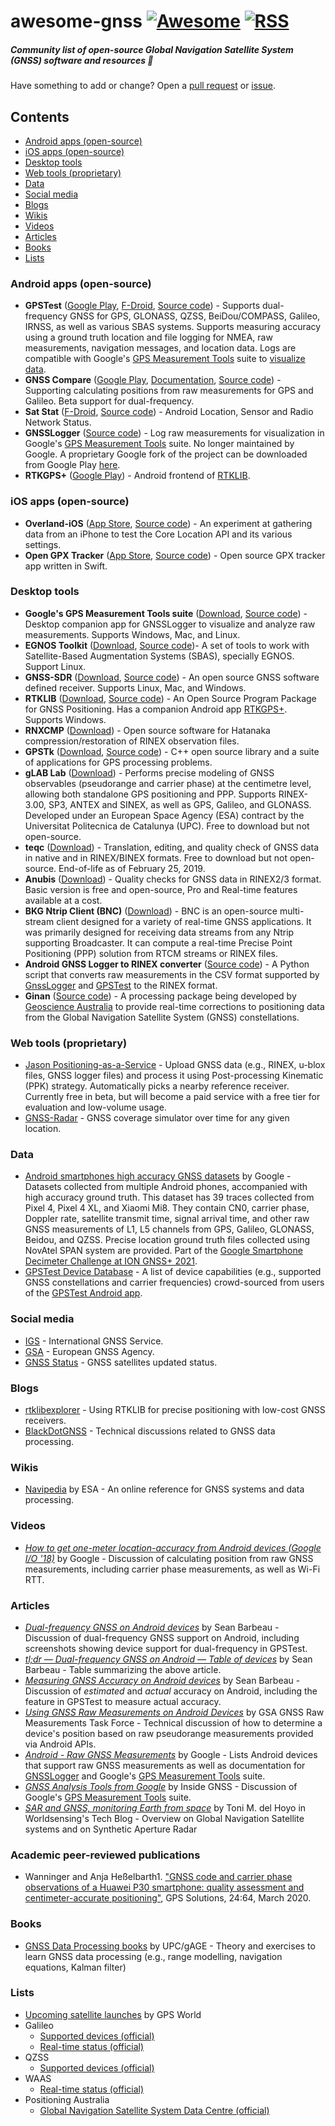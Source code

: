 # awesome-gnss [![Awesome](https://awesome.re/badge-flat.svg)](https://awesome.re) [![RSS](https://img.shields.io/badge/Subscribe-RSS-blue.svg)](https://github.com/barbeau/awesome-gnss/commits/master.atom)

##### Community list of open-source Global Navigation Satellite System (GNSS) software and resources :satellite:

Have something to add or change? Open a [pull request](https://github.com/barbeau/awesome-gnss/pulls) or [issue](https://github.com/barbeau/awesome-gnss/issues).

## Contents

- [Android apps (open-source)](#android-apps-open-source)
- [iOS apps (open-source)](#ios-apps-open-source)
- [Desktop tools](#desktop-tools)
- [Web tools (proprietary)](#web-tools-proprietary)
- [Data](#data)
- [Social media](#social-media)
- [Blogs](#blogs)
- [Wikis](#wikis)
- [Videos](#videos)
- [Articles](#articles)
- [Books](#books)
- [Lists](#lists)

### Android apps (open-source)

- **GPSTest** ([Google Play](https://play.google.com/store/apps/details?id=com.android.gpstest), [F-Droid](https://f-droid.org/packages/com.android.gpstest.osmdroid/), [Source code](https://github.com/barbeau/gpstest)) - Supports dual-frequency GNSS for GPS, GLONASS, QZSS, BeiDou/COMPASS, Galileo, IRNSS, as well as various SBAS systems. Supports measuring accuracy using a ground truth location and file logging for NMEA, raw measurements, navigation messages, and location data. Logs are compatible with Google's [GPS Measurement Tools](https://github.com/google/gps-measurement-tools) suite to [visualize data](https://developer.android.com/guide/topics/sensors/gnss#analyze).
- **GNSS Compare** ([Google Play](https://play.google.com/store/apps/details?id=com.galfins.gnss_compare), [Documentation](https://gnss-compare.readthedocs.io), [Source code](https://github.com/TheGalfins/GNSS_Compare)) - Supporting calculating positions from raw measurements for GPS and Galileo. Beta support for dual-frequency.
- **Sat Stat** ([F-Droid](https://f-droid.org/packages/com.vonglasow.michael.satstat/), [Source code](https://gitlab.com/mvglasow/satstat)) - Android Location, Sensor and Radio Network Status.
- **GNSSLogger** ([Source code](https://github.com/google/gps-measurement-tools#gnsslogger)) - Log raw measurements for visualization in Google's [GPS Measurement Tools](https://github.com/google/gps-measurement-tools) suite. No longer maintained by Google. A proprietary Google fork of the project can be downloaded from Google Play [here](https://play.google.com/store/apps/details?id=com.google.android.apps.location.gps.gnsslogger).
- **RTKGPS+** ([Google Play](https://play.google.com/store/apps/details?id=gpsplus.rtkgps)) - Android frontend of [RTKLIB]((http://www.rtklib.com/)).

### iOS apps (open-source)

- **Overland-iOS** ([App Store](https://apps.apple.com/us/app/overland-gps-tracker/id1292426766), [Source code](https://github.com/aaronpk/Overland-iOS)) - An experiment at gathering data from an iPhone to test the Core Location API and its various settings.
- **Open GPX Tracker** ([App Store](https://apps.apple.com/app/open-gpx-tracker/id984503772), [Source code](https://github.com/merlos/iOS-Open-GPX-Tracker)) -  Open source GPX tracker app written in Swift. 

### Desktop tools

- **Google's GPS Measurement Tools suite** ([Download](https://github.com/google/gps-measurement-tools/releases), [Source code](https://insidegnss.com/gnss-analysis-tools-from-google/)) - Desktop companion app for GNSSLogger to visualize and analyze raw measurements. Supports Windows, Mac, and Linux.
- **EGNOS Toolkit** ([Download](https://sourceforge.net/projects/libegnos/files/), [Source code](https://sourceforge.net/projects/libegnos/))-  A set of tools to work with Satellite-Based Augmentation Systems (SBAS), specially EGNOS. Support Linux.
- **GNSS-SDR** ([Download](https://gnss-sdr.org/), [Source code](https://github.com/gnss-sdr/gnss-sdr)) - An open source GNSS software defined receiver. Supports Linux, Mac, and Windows.
- **RTKLIB** ([Download](http://www.rtklib.com/), [Source code](https://github.com/tomojitakasu/RTKLIB)) - An Open Source Program Package for GNSS Positioning. Has a companion Android app [RTKGPS+](https://play.google.com/store/apps/details?id=gpsplus.rtkgps). Supports Windows.
- **RNXCMP** ([Download](https://terras.gsi.go.jp/ja/crx2rnx.html)) - Open source software for Hatanaka compression/restoration of RINEX observation files.
- **GPSTk** ([Download](http://www.gpstk.org), [Source code](https://github.com/SGL-UT/GPSTk)) - C++ open source library and a suite of applications for GPS processing problems.
- **gLAB Lab** ([Download](https://gage.upc.es/gLAB/)) - Performs precise modeling of GNSS observables (pseudorange and carrier phase) at the centimetre level, allowing both standalone GPS positioning and PPP. Supports RINEX-3.00, SP3, ANTEX and SINEX, as well as GPS, Galileo, and GLONASS. Developed under an European Space Agency (ESA) contract by the Universitat Politecnica de Catalunya (UPC). Free to download but not open-source.
- **teqc** ([Download](https://www.unavco.org/software/data-processing/teqc/teqc.html)) - Translation, editing, and quality check of GNSS data in native and in RINEX/BINEX formats. Free to download but not open-source. End-of-life as of February 25, 2019.
- **Anubis** ([Download](https://gnutsoftware.com/software/anubis)) - Quality checks for GNSS data in RINEX2/3 format. Basic version is free and open-source, Pro and Real-time features available at a cost.
- **BKG Ntrip Client (BNC)** ([Download](https://igs.bkg.bund.de/ntrip/bnc)) - BNC is an open-source multi-stream client designed for a variety of real-time GNSS applications. It was primarily designed for receiving data streams from any Ntrip supporting Broadcaster. It can compute a real-time Precise Point Positioning (PPP) solution from RTCM streams or RINEX files.
- **Android GNSS Logger to RINEX converter** ([Source code](https://github.com/rokubun/android_rinex)) - A Python script that converts raw measurements in the CSV format supported by [GnssLogger](https://github.com/google/gps-measurement-tools#gnsslogger) and [GPSTest](https://github.com/barbeau/gpstest) to the RINEX format.
- **Ginan** ([Source code](https://github.com/GeoscienceAustralia/ginan)) - A processing package being developed by [Geoscience Australia](http://www.ga.gov.au/) to provide real-time corrections to positioning data from the Global Navigation Satellite System (GNSS) constellations.

### Web tools (proprietary)

- [Jason Positioning-as-a-Service](https://jason.rokubun.cat) - Upload GNSS data (e.g., RINEX, u-blox files, GNSS logger files) and process it using Post-processing Kinematic (PPK) strategy. Automatically picks a nearby reference receiver. Currently free in beta, but will become a paid service with a free tier for evaluation and low-volume usage.
- [GNSS-Radar](http://www.taroz.net/GNSS-Radar.html) - GNSS coverage simulator over time for any given location.

### Data
- [Android smartphones high accuracy GNSS datasets](https://www.kaggle.com/google/android-smartphones-high-accuracy-datasets) by Google - Datasets collected from multiple Android phones, accompanied with high accuracy ground truth. This dataset has 39 traces collected from Pixel 4, Pixel 4 XL, and Xiaomi Mi8. They contain CN0, carrier phase, Doppler rate, satellite transmit time, signal arrival time, and other raw GNSS measurements of L1, L5 channels from GPS, Galileo, GLONASS, Beidou, and QZSS. Precise location ground truth files collected using NovAtel SPAN system are provided. Part of the [Google Smartphone Decimeter Challenge at ION GNSS+ 2021](https://developer.android.com/guide/topics/sensors/google_open_dataset_challenge.pdf).
- [GPSTest Device Database](https://bit.ly/gpstest-device-database) - A list of device capabilities (e.g., supported GNSS constellations and carrier frequencies) crowd-sourced from users of the [GPSTest Android app](https://github.com/barbeau/gpstest).

### Social media

- [IGS](https://twitter.com/IGSorg) - International GNSS Service.
- [GSA](https://twitter.com/EU_GNSS) - European GNSS Agency.
- [GNSS Status](https://twitter.com/GNSS_Status) - GNSS satellites updated status.

### Blogs

- [rtklibexplorer](https://rtklibexplorer.wordpress.com/) - Using RTKLIB for precise positioning with low-cost GNSS receivers.
- [BlackDotGNSS](https://www.blackdotgnss.com/blog/) - Technical discussions related to GNSS data processing.

### Wikis

- [Navipedia](https://gssc.esa.int/navipedia/index.php/Main_Page) by ESA - An online reference for GNSS systems and data processing.

### Videos

- [*How to get one-meter location-accuracy from Android devices (Google I/O '18)*](https://www.youtube.com/watch?v=vywGgSrGODU) by Google - Discussion of calculating position from raw GNSS measurements, including carrier phase measurements, as well as Wi-Fi RTT.

### Articles

- [*Dual-frequency GNSS on Android devices*](https://medium.com/@sjbarbeau/dual-frequency-gnss-on-android-devices-152b8826e1c) by Sean Barbeau - Discussion of dual-frequency GNSS support on Android, including screenshots showing device support for dual-frequency in GPSTest.
- [*tl;dr — Dual-frequency GNSS on Android — Table of devices*](https://medium.com/@sjbarbeau/tl-dr-dual-frequency-gnss-on-android-table-of-devices-9be4bbb83a7b) by Sean Barbeau - Table summarizing the above article.
- [*Measuring GNSS Accuracy on Android devices*](https://medium.com/@sjbarbeau/measuring-gnss-accuracy-on-android-devices-6824492a1389) by Sean Barbeau - Discussion of *estimated* and *actual* accuracy on Android, including the feature in GPSTest to measure actual accuracy.
- [*Using GNSS Raw Measurements on Android Devices*](https://www.gsa.europa.eu/system/files/reports/gnss_raw_measurement_web_0.pdf) by GSA GNSS Raw Measurements Task Force - Technical discussion of how to determine a device's position based on raw pseudorange measurements provided via Android APIs.
- [*Android - Raw GNSS Measurements*](https://developer.android.com/guide/topics/sensors/gnss) by Google - Lists Android devices that support raw GNSS measurements as well as documentation for [GNSSLogger](https://github.com/google/gps-measurement-tools#gnsslogger) and Google's [GPS Measurement Tools](https://github.com/google/gps-measurement-tools) suite.
- [*GNSS Analysis Tools from Google*](https://insidegnss.com/gnss-analysis-tools-from-google/) by Inside GNSS - Discussion of Google's [GPS Measurement Tools](https://github.com/google/gps-measurement-tools) suite.
- [*SAR and GNSS, monitoring Earth from space*](https://medium.com/worldsensing-techblog/sar-and-gnss-monitoring-earth-from-space-24d12c31b3b) by Toni M. del Hoyo in Worldsensing's Tech Blog - Overview on Global Navigation Satellite systems and on Synthetic Aperture Radar

### Academic peer-reviewed publications
- Wanninger and Anja Heßelbarth1. ["GNSS code and carrier phase observations of a Huawei P30 smartphone: quality assessment and centimeter-accurate positioning"](https://link.springer.com/content/pdf/10.1007/s10291-020-00978-z.pdf), GPS Solutions, 24:64, March 2020.


### Books

- [GNSS Data Processing books](https://gage.upc.es/forum/gnss-books/) by UPC/gAGE - Theory and exercises to learn GNSS data processing (e.g., range modelling, navigation equations, Kalman filter)

### Lists

- [Upcoming satellite launches](https://www.gpsworld.com/resources/upcoming-gnss-satellite-launches/) by GPS World
- Galileo
  - [Supported devices (official)](https://www.usegalileo.eu/EN/inner.html#data=smartphone)
  - [Real-time status (official)](https://www.gsc-europa.eu/system-service-status/constellation-information)
- QZSS
  - [Supported devices (official)](https://qzss.go.jp/en/usage/products/list.html#smartphones-tablet-computers)
- WAAS
  - [Real-time status (official)](https://www.nstb.tc.faa.gov/RT_WaasSatelliteStatus.htm)
- Positioning Australia
  - [Global Navigation Satellite System Data Centre (official)](https://gnss.ga.gov.au/)
